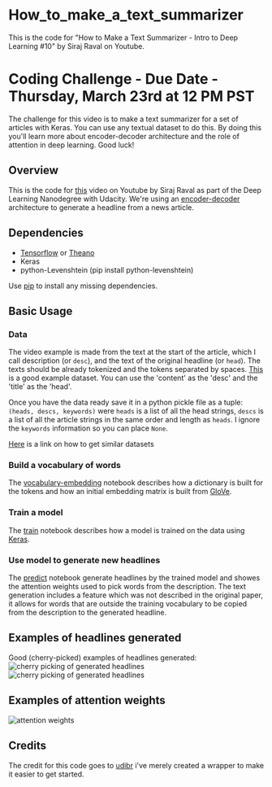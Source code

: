 # How_to_make_a_text_summarizer
This is the code for "How to Make a Text Summarizer - Intro to Deep Learning #10" by Siraj Raval on Youtube.

# Coding Challenge - Due Date - Thursday, March 23rd at 12 PM PST

The challenge for this video is to make a text summarizer for a set of articles with Keras. You can use any textual dataset to do this. By doing this you'll learn more about encoder-decoder architecture and the role of attention in deep learning. Good luck!

## Overview

This is the code for [this](https://youtu.be/ogrJaOIuBx4) video on Youtube by Siraj Raval as part of the Deep Learning Nanodegree with Udacity. We're using an [encoder-decoder](https://www.tensorflow.org/tutorials/seq2seq) architecture to generate a headline from a news article.

## Dependencies

* [Tensorflow](https://www.tensorflow.org/versions/r0.10/get_started/os_setup.html) or [Theano](http://deeplearning.net/software/theano/install.html)
* Keras 
* python-Levenshtein (pip install python-levenshtein)

Use [pip](https://pypi.python.org/pypi/pip) to install any missing dependencies.

## Basic Usage

### Data
The video example is made from the text at the start of the article, which I call description (or `desc`),
and the text of the original headline (or `head`). The texts should be already tokenized and the tokens separated by spaces.
[This](http://research.signalmedia.co/newsir16/signal-dataset.html) is a good example dataset. You can use the 'content' as the 'desc' and the 'title' as the 'head'. 

Once you have the data ready save it in a python pickle file as a tuple:
`(heads, descs, keywords)` were `heads` is a list of all the head strings,
`descs` is a list of all the article strings in the same order and length as `heads`.
I ignore the `keywords` information so you can place `None`.

[Here](http://opendata.stackexchange.com/questions/4981/dataset-of-major-newspapers-content) is a link on how to get similar datasets

### Build a vocabulary of words
The [vocabulary-embedding](./vocabulary-embedding.ipynb)
notebook describes how a dictionary is built for the tokens and how
an initial embedding matrix is built from [GloVe](http://nlp.stanford.edu/projects/glove/).

### Train a model
The [train](./train.ipynb) notebook describes how a model is trained on the data using [Keras](http://keras.io/).

### Use model to generate new headlines
The [predict](./predict.ipynb) notebook generate headlines by the trained model and
showes the attention weights used to pick words from the description.
The text generation includes a feature which was
not described in the original paper, it allows for words that are outside
the training vocabulary to be copied from the description to the generated headline.

## Examples of headlines generated
Good (cherry-picked) examples of headlines generated:
![cherry picking of generated headlines](./cherry_picking.png)
![cherry picking of generated headlines](./cherry_picking1.png)

## Examples of attention weights
![attention weights](./attention_weights.png)

## Credits
The credit for this code goes to [udibr](https://github.com/udibr) i've merely created a wrapper to make it easier to get started. 
